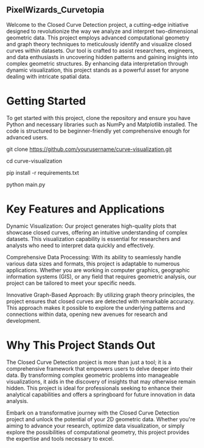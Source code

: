 ## PixelWizards_Curvetopia

Welcome to the Closed Curve Detection project, a cutting-edge initiative designed to revolutionize the way we analyze and interpret two-dimensional geometric data. This project employs advanced computational geometry and graph theory techniques to meticulously identify and visualize closed curves within datasets. Our tool is crafted to assist researchers, engineers, and data enthusiasts in uncovering hidden patterns and gaining insights into complex geometric structures. By enhancing data interpretation through dynamic visualization, this project stands as a powerful asset for anyone dealing with intricate spatial data.

# Getting Started

To get started with this project, clone the repository and ensure you have Python and necessary libraries such as NumPy and Matplotlib installed. The code is structured to be beginner-friendly yet comprehensive enough for advanced users.


git clone https://github.com/yourusername/curve-visualization.git

cd curve-visualization

pip install -r requirements.txt

python main.py

# Key Features and Applications

Dynamic Visualization: Our project generates high-quality plots that showcase closed curves, offering an intuitive understanding of complex datasets. This visualization capability is essential for researchers and analysts who need to interpret data quickly and effectively.

Comprehensive Data Processing: With its ability to seamlessly handle various data sizes and formats, this project is adaptable to numerous applications. Whether you are working in computer graphics, geographic information systems (GIS), or any field that requires geometric analysis, our project can be tailored to meet your specific needs.

Innovative Graph-Based Approach: By utilizing graph theory principles, the project ensures that closed curves are detected with remarkable accuracy. This approach makes it possible to explore the underlying patterns and connections within data, opening new avenues for research and development.

# Why This Project Stands Out

The Closed Curve Detection project is more than just a tool; it is a comprehensive framework that empowers users to delve deeper into their data. By transforming complex geometric problems into manageable visualizations, it aids in the discovery of insights that may otherwise remain hidden. This project is ideal for professionals seeking to enhance their analytical capabilities and offers a springboard for future innovation in data analysis.

Embark on a transformative journey with the Closed Curve Detection project and unlock the potential of your 2D geometric data. Whether you're aiming to advance your research, optimize data visualization, or simply explore the possibilities of computational geometry, this project provides the expertise and tools necessary to excel.
